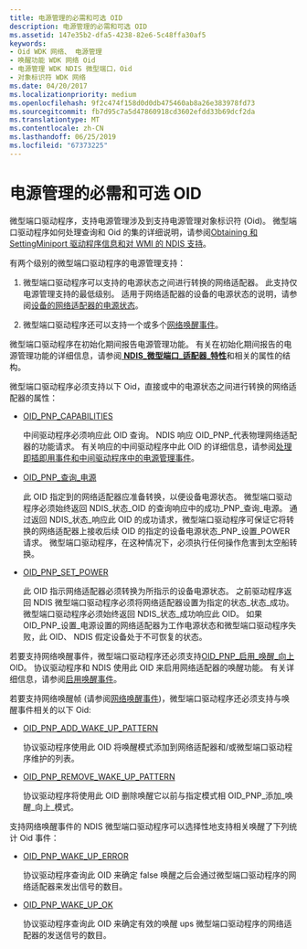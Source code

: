 ```yaml
---
title: 电源管理的必需和可选 OID
description: 电源管理的必需和可选 OID
ms.assetid: 147e35b2-dfa5-4238-82e6-5c48ffa30af5
keywords:
- Oid WDK 网络、 电源管理
- 唤醒功能 WDK 网络 Oid
- 电源管理 WDK NDIS 微型端口，Oid
- 对象标识符 WDK 网络
ms.date: 04/20/2017
ms.localizationpriority: medium
ms.openlocfilehash: 9f2c474f158d0d0db475460ab8a26e383978fd73
ms.sourcegitcommit: fb7d95c7a5d47860918cd3602efdd33b69dcf2da
ms.translationtype: MT
ms.contentlocale: zh-CN
ms.lasthandoff: 06/25/2019
ms.locfileid: "67373225"
---
```

# <a name="required-and-optional-oids-for-power-management"></a>电源管理的必需和可选 OID





微型端口驱动程序，支持电源管理涉及到支持电源管理对象标识符 (Oid)。 微型端口驱动程序如何处理查询和 Oid 的集的详细说明，请参阅[Obtaining 和 SettingMiniport 驱动程序信息和对 WMI 的 NDIS 支持](obtaining-and-setting-miniport-driver-information-and-ndis-support-for.md)。

有两个级别的微型端口驱动程序的电源管理支持：

1.  微型端口驱动程序可以支持的电源状态之间进行转换的网络适配器。 此支持仅电源管理支持的最低级别。 适用于网络适配器的设备的电源状态的说明，请参阅[设备的网络适配器的电源状态](device-power-states-for-network-adapters.md)。

2.  微型端口驱动程序还可以支持一个或多个[网络唤醒事件](network-wake-up-events.md)。

微型端口驱动程序在初始化期间报告电源管理功能。 有关在初始化期间报告的电源管理功能的详细信息，请参阅[ **NDIS\_微型端口\_适配器\_特性**](https://docs.microsoft.com/windows-hardware/drivers/ddi/content/ndis/ns-ndis-_ndis_miniport_adapter_attributes)和相关的属性的结构。

微型端口驱动程序必须支持以下 Oid，直接或中的电源状态之间进行转换的网络适配器的属性：

-   [OID\_PNP\_CAPABILITIES](https://docs.microsoft.com/windows-hardware/drivers/network/oid-pnp-capabilities)

    中间驱动程序必须响应此 OID 查询。 NDIS 响应 OID\_PNP\_代表物理网络适配器的功能请求。 有关响应的中间驱动程序中此 OID 的详细信息，请参阅[处理即插即用事件和中间驱动程序中的电源管理事件](handling-pnp-events-and-power-management-events-in-an-intermediate-dri.md)。

-   [OID\_PNP\_查询\_电源](https://docs.microsoft.com/windows-hardware/drivers/network/oid-pnp-query-power)

    此 OID 指定到的网络适配器应准备转换，以便设备电源状态。 微型端口驱动程序必须始终返回 NDIS\_状态\_OID 的查询响应中的成功\_PNP\_查询\_电源。 通过返回 NDIS\_状态\_响应此 OID 的成功请求，微型端口驱动程序可保证它将转换的网络适配器上接收后续 OID 的指定的设备电源状态\_PNP\_设置\_POWER 请求。 微型端口驱动程序，在这种情况下，必须执行任何操作危害到太空船转换。

-   [OID\_PNP\_SET\_POWER](https://docs.microsoft.com/windows-hardware/drivers/network/oid-pnp-set-power)

    此 OID 指示网络适配器必须转换为所指示的设备电源状态。 之前驱动程序返回 NDIS 微型端口驱动程序必须将网络适配器设置为指定的状态\_状态\_成功。 微型端口驱动程序必须始终返回 NDIS\_状态\_成功响应此 OID。 如果 OID\_PNP\_设置\_电源设置的网络适配器为工作电源状态和微型端口驱动程序失败，此 OID、 NDIS 假定设备处于不可恢复的状态。

若要支持网络唤醒事件，微型端口驱动程序还必须支持[OID\_PNP\_启用\_唤醒\_向上](https://docs.microsoft.com/windows-hardware/drivers/network/oid-pnp-enable-wake-up)OID。 协议驱动程序和 NDIS 使用此 OID 来启用网络适配器的唤醒功能。 有关详细信息，请参阅[启用唤醒事件](enabling-wake-up-events.md)。

若要支持网络唤醒帧 (请参阅[网络唤醒事件](network-wake-up-events.md))，微型端口驱动程序还必须支持与唤醒事件相关的以下 Oid:

-   [OID\_PNP\_ADD\_WAKE\_UP\_PATTERN](https://docs.microsoft.com/windows-hardware/drivers/network/oid-pnp-add-wake-up-pattern)

    协议驱动程序使用此 OID 将唤醒模式添加到网络适配器和/或微型端口驱动程序维护的列表。

-   [OID\_PNP\_REMOVE\_WAKE\_UP\_PATTERN](https://docs.microsoft.com/windows-hardware/drivers/network/oid-pnp-remove-wake-up-pattern)

    协议驱动程序将使用此 OID 删除唤醒它以前与指定模式相 OID\_PNP\_添加\_唤醒\_向上\_模式。

支持网络唤醒事件的 NDIS 微型端口驱动程序可以选择性地支持相关唤醒了下列统计 Oid 事件：

-   [OID\_PNP\_WAKE\_UP\_ERROR](https://docs.microsoft.com/windows-hardware/drivers/network/oid-pnp-wake-up-error)

    协议驱动程序查询此 OID 来确定 false 唤醒之后会通过微型端口驱动程序的网络适配器来发出信号的数目。

-   [OID\_PNP\_WAKE\_UP\_OK](https://docs.microsoft.com/windows-hardware/drivers/network/oid-pnp-wake-up-ok)

    协议驱动程序查询此 OID 来确定有效的唤醒 ups 微型端口驱动程序的网络适配器的发送信号的数目。

 

 





